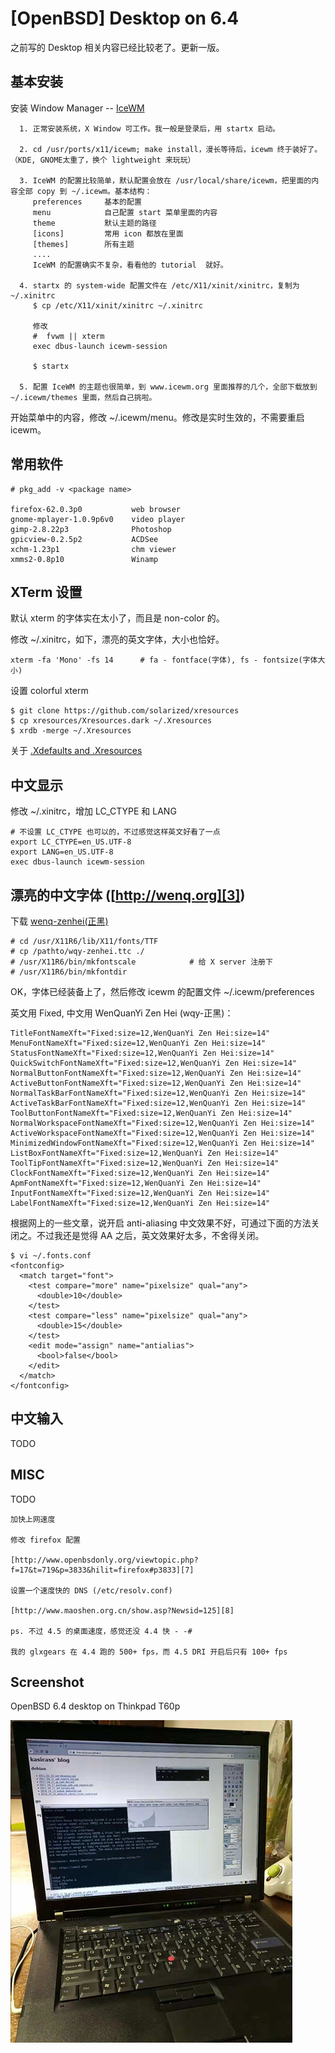 # [OpenBSD] Desktop on 6.4

之前写的 Desktop 相关内容已经比较老了。更新一版。

## 基本安装

安装 Window Manager -- [IceWM][2]

```
  1. 正常安装系统，X Window 可工作。我一般是登录后，用 startx 启动。

  2. cd /usr/ports/x11/icewm; make install，漫长等待后，icewm 终于装好了。（KDE, GNOME太重了，换个 lightweight 来玩玩）

  3. IceWM 的配置比较简单，默认配置会放在 /usr/local/share/icewm，把里面的内容全部 copy 到 ~/.icewm。基本结构：
     preferences     基本的配置
     menu            自己配置 start 菜单里面的内容
     theme           默认主题的路径 
     [icons]         常用 icon 都放在里面
     [themes]        所有主题
     ....
     IceWM 的配置确实不复杂，看看他的 tutorial  就好。

  4. startx 的 system-wide 配置文件在 /etc/X11/xinit/xinitrc，复制为 ~/.xinitrc
     $ cp /etc/X11/xinit/xinitrc ~/.xinitrc

     修改
     #  fvwm || xterm
     exec dbus-launch icewm-session

     $ startx

  5. 配置 IceWM 的主题也很简单，到 www.icewm.org 里面推荐的几个，全部下载放到 ~/.icewm/themes 里面，然后自己挑啦。
  ```

开始菜单中的内容，修改 ~/.icewm/menu。修改是实时生效的，不需要重启 icewm。

## 常用软件

```
# pkg_add -v <package name>

firefox-62.0.3p0           web browser
gnome-mplayer-1.0.9p6v0    video player
gimp-2.8.22p3              Photoshop
gpicview-0.2.5p2           ACDSee
xchm-1.23p1                chm viewer
xmms2-0.8p10               Winamp
```

## XTerm 设置

默认 xterm 的字体实在太小了，而且是 non-color 的。

修改 ~/.xinitrc，如下，漂亮的英文字体，大小也恰好。


```
xterm -fa 'Mono' -fs 14      # fa - fontface(字体), fs - fontsize(字体大小)
```

设置 colorful xterm


```
$ git clone https://github.com/solarized/xresources
$ cp xresources/Xresources.dark ~/.Xresources
$ xrdb -merge ~/.Xresources
```

关于 [.Xdefaults and .Xresources][1]

## 中文显示

修改 ~/.xinitrc，增加 LC_CTYPE 和 LANG

```shell
# 不设置 LC_CTYPE 也可以的，不过感觉这样英文好看了一点
export LC_CTYPE=en_US.UTF-8
export LANG=en_US.UTF-8
exec dbus-launch icewm-session
```

## 漂亮的中文字体 ([http://wenq.org][3])

下载 [wenq-zenhei(正黑)][4]

```
# cd /usr/X11R6/lib/X11/fonts/TTF
# cp /pathto/wqy-zenhei.ttc ./
# /usr/X11R6/bin/mkfontscale            # 给 X server 注册下
# /usr/X11R6/bin/mkfontdir
```

OK，字体已经装备上了，然后修改  icewm 的配置文件 ~/.icewm/preferences

英文用 Fixed, 中文用 WenQuanYi Zen Hei (wqy-正黑)：

```
TitleFontNameXft="Fixed:size=12,WenQuanYi Zen Hei:size=14"
MenuFontNameXft="Fixed:size=12,WenQuanYi Zen Hei:size=14"
StatusFontNameXft="Fixed:size=12,WenQuanYi Zen Hei:size=14"
QuickSwitchFontNameXft="Fixed:size=12,WenQuanYi Zen Hei:size=14"
NormalButtonFontNameXft="Fixed:size=12,WenQuanYi Zen Hei:size=14"
ActiveButtonFontNameXft="Fixed:size=12,WenQuanYi Zen Hei:size=14"
NormalTaskBarFontNameXft="Fixed:size=12,WenQuanYi Zen Hei:size=14"
ActiveTaskBarFontNameXft="Fixed:size=12,WenQuanYi Zen Hei:size=14"
ToolButtonFontNameXft="Fixed:size=12,WenQuanYi Zen Hei:size=14"
NormalWorkspaceFontNameXft="Fixed:size=12,WenQuanYi Zen Hei:size=14"
ActiveWorkspaceFontNameXft="Fixed:size=12,WenQuanYi Zen Hei:size=14"
MinimizedWindowFontNameXft="Fixed:size=12,WenQuanYi Zen Hei:size=14"
ListBoxFontNameXft="Fixed:size=12,WenQuanYi Zen Hei:size=14"
ToolTipFontNameXft="Fixed:size=12,WenQuanYi Zen Hei:size=14"
ClockFontNameXft="Fixed:size=12,WenQuanYi Zen Hei:size=14"
ApmFontNameXft="Fixed:size=12,WenQuanYi Zen Hei:size=14"
InputFontNameXft="Fixed:size=12,WenQuanYi Zen Hei:size=14"
LabelFontNameXft="Fixed:size=12,WenQuanYi Zen Hei:size=14"
```

根据网上的一些文章，说开启 anti-aliasing 中文效果不好，可通过下面的方法关闭之。不过我还是觉得 AA 之后，英文效果好太多，不舍得关闭。

```
$ vi ~/.fonts.conf
<fontconfig>
  <match target="font">
    <test compare="more" name="pixelsize" qual="any">
      <double>10</double>
    </test>
    <test compare="less" name="pixelsize" qual="any">
      <double>15</double>
    </test>
    <edit mode="assign" name="antialias">
      <bool>false</bool>
    </edit>
  </match>
</fontconfig>
```

## 中文输入

TODO

## MISC

TODO

```
加快上网速度

修改 firefox 配置

[http://www.openbsdonly.org/viewtopic.php?f=17&t=719&p=3833&hilit=firefox#p3833][7]

设置一个速度快的 DNS (/etc/resolv.conf)

[http://www.maoshen.org.cn/show.asp?Newsid=125][8]

ps. 不过 4.5 的桌面速度，感觉还没 4.4 快 - -#

我的 glxgears 在 4.4 跑的 500+ fps，而 4.5 DRI 开启后只有 100+ fps
```

## Screenshot

OpenBSD 6.4 desktop on Thinkpad T60p

![](images/2018_10_31_openbsd_6.4_crash_course/desktop-runs.png)


[1]:https://superuser.com/questions/243914/xresources-or-xefaults
[2]:https://ice-wm.org/
[3]:http://wenq.org/
[4]:https://github.com/kasicass/kasicass/raw/master/openbsd/wqy-zenhei.zip